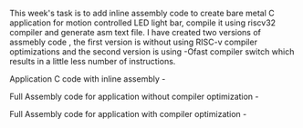 This week's task is to add inline assembly code to create bare metal C application for 
motion controlled LED light bar, compile it using riscv32 compiler and generate asm text file. 
I have created two versions of assmebly code , the first version is without using RISC-v compiler optimizations  and the second version is using -Ofast compiler switch which results in a little less number of instructions.

Application C code with inline assembly - 

Full Assembly code for application  without compiler optimization - 

Full Assembly code for application with compiler optimization - 

